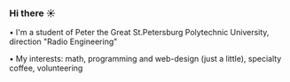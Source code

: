 ###                                  Hi there ☀️

• I'm a student of Peter the Great St.Petersburg Polytechnic University, direction "Radio Engineering"

• My interests: math, programming and web-design (just a little), specialty coffee, volunteering 
